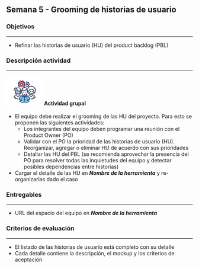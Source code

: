 
## Semana 5 - Grooming de historias de usuario

### Objetivos

---
* Refinar las historias de usuario (HU) del product backlog (PBL)


### Descripción actividad

---

#### ![](./../../assets/images/grupo.png) Actividad grupal

* El equipo debe realizar el grooming de las HU del proyecto. Para esto se proponen las siguientes actividades:
  * Los integrantes del equipo deben programar una reunión con el Product Owner (PO)
  * Validar con el PO la prioridad de las historias de usuario (HU). Reorganizar, agregar o eliminar HU de acuerdo con sus prioridades
  * Detallar las HU del PBL (se recomienda aprovechar la presencia del PO para resolver todas las inquietudes del equipo y detectar posibles dependencias entre historias)
* Cargar el detalle de las HU en **_Nombre de la herramienta_** y re-organizarlas dado el caso


### Entregables

---
* URL del espacio del equipo en **_Nombre de la herramienta_**


### Criterios de evaluación

---
* El listado de las historias de usuario está completo con su detalle
* Cada detalle contiene la descripción, el mockup y los criterios de aceptación


